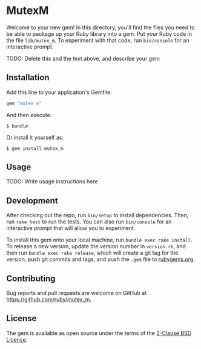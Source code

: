 # MutexM

Welcome to your new gem! In this directory, you'll find the files you need to be able to package up your Ruby library into a gem. Put your Ruby code in the file `lib/mutex_m`. To experiment with that code, run `bin/console` for an interactive prompt.

TODO: Delete this and the text above, and describe your gem

## Installation

Add this line to your application's Gemfile:

```ruby
gem 'mutex_m'
```

And then execute:

    $ bundle

Or install it yourself as:

    $ gem install mutex_m

## Usage

TODO: Write usage instructions here

## Development

After checking out the repo, run `bin/setup` to install dependencies. Then, run `rake test` to run the tests. You can also run `bin/console` for an interactive prompt that will allow you to experiment.

To install this gem onto your local machine, run `bundle exec rake install`. To release a new version, update the version number in `version.rb`, and then run `bundle exec rake release`, which will create a git tag for the version, push git commits and tags, and push the `.gem` file to [rubygems.org](https://rubygems.org).

## Contributing

Bug reports and pull requests are welcome on GitHub at https://github.com/ruby/mutex_m.

## License

The gem is available as open source under the terms of the [2-Clause BSD License](https://opensource.org/licenses/BSD-2-Clause).
